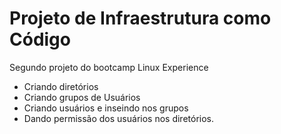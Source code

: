 # Projeto de Infraestrutura como Código
Segundo projeto do bootcamp Linux Experience

- Criando diretórios
- Criando grupos de Usuários
- Criando usuários e inseindo nos grupos
- Dando permissão dos usuários nos diretórios.

